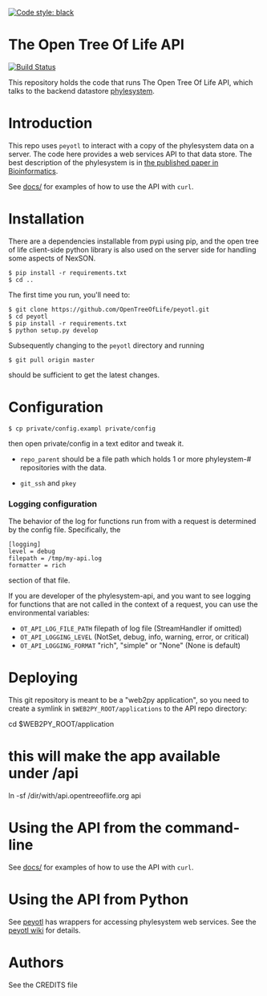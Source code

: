 [![Code style: black](https://img.shields.io/badge/code%20style-black-000000.svg)](https://github.com/psf/black)
# The Open Tree Of Life API

[![Build Status](https://secure.travis-ci.org/OpenTreeOfLife/api.opentreeoflife.org.png)](http://travis-ci.org/OpenTreeOfLife/api.opentreeoflife.org)

This repository holds the code that runs The Open Tree Of Life API, which talks
to the backend datastore [phylesystem](https://github.com/OpenTreeOfLife/phylesystem).

# Introduction

This repo uses `peyotl` to interact with a copy of the phylesystem data on a server.
The code here provides a web services API to that data store. 
The best description of the phylesystem is in [the published paper in Bioinformatics](http://bioinformatics.oxfordjournals.org/content/31/17/2794).

See [docs/](https://github.com/OpenTreeOfLife/api.opentreeoflife.org/blob/master/docs/) for examples of how to use the API with ```curl```.


# Installation

There are a dependencies installable from pypi using pip, and the open
tree of life client-side python library is also used on the server side
for handling some aspects of NexSON.

    $ pip install -r requirements.txt
    $ cd ..

The first time you run, you'll need to:

    $ git clone https://github.com/OpenTreeOfLife/peyotl.git
    $ cd peyotl
    $ pip install -r requirements.txt
    $ python setup.py develop

Subsequently changing to the <code>peyotl</code> directory and running

    $ git pull origin master

should be sufficient to get the latest changes.

# Configuration

    $ cp private/config.exampl private/config

then open private/config in a text editor and tweak it. 

  * `repo_parent` should be a file path which holds 1 or more phyleystem-# repositories
with the data.

  * `git_ssh` and `pkey`


### Logging configuration

The behavior of the log for functions run from with a request is determined by the config
file. Specifically, the 

    [logging]
    level = debug
    filepath = /tmp/my-api.log
    formatter = rich

section of that file.

If you are developer of the phylesystem-api, and you want to see logging for functions
that are not called in the context of a request, you can use the environmental variables:

  * `OT_API_LOG_FILE_PATH` filepath of log file (StreamHandler if omitted)
  * `OT_API_LOGGING_LEVEL` (NotSet, debug, info, warning, error, or critical)
  * `OT_API_LOGGING_FORMAT` "rich", "simple" or "None" (None is default)

# Deploying

This git repository is meant to be a "web2py application", so you need to
create a symlink in ```$WEB2PY_ROOT/applications``` to the API repo directory:

   cd $WEB2PY_ROOT/application
   # this will make the app available under /api
   ln -sf /dir/with/api.opentreeoflife.org api

# Using the API from the command-line

See [docs/](https://github.com/OpenTreeOfLife/api.opentreeoflife.org/blob/master/docs/) for examples of how to use the API with ```curl```.

# Using the API from Python

See [peyotl](https://github.com/OpenTreeOfLife/peyotl) has wrappers for accessing phylesystem web services.
See the [peyotl wiki](https://github.com/OpenTreeOfLife/peyotl/wiki) for details.

# Authors

See the CREDITS file
